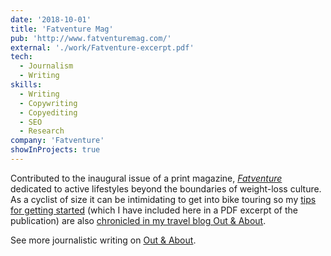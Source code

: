 ```yaml
---
date: '2018-10-01'
title: 'Fatventure Mag'
pub: 'http://www.fatventuremag.com/'
external: './work/Fatventure-excerpt.pdf'
tech:
  - Journalism
  - Writing
skills:
  - Writing
  - Copywriting
  - Copyediting
  - SEO
  - Research
company: 'Fatventure'
showInProjects: true
---
```


Contributed to the inaugural issue of a print magazine, [_Fatventure_](http://www.fatventuremag.com/) dedicated to active lifestyles beyond the boundaries of weight-loss culture. As a cyclist of size it can be intimidating to get into bike touring so my [tips for getting started](./work/Fatventure-excerpt.pdf) (which I have included here in a PDF excerpt of the publication) are also [chronicled in my travel blog Out & About](https://outandabout.space/2018/11/05/fatventure-magazine-is-here/).

See more journalistic writing on [Out & About](https://outandabout.space/additional-published-writing/).

